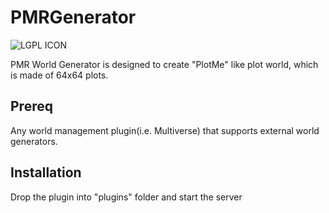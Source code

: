 # PMRGenerator

![LGPL ICON](https://www.gnu.org/graphics/lgplv3-with-text-95x42.png "LGPL Icon")

PMR World Generator is designed to create "PlotMe" like plot world, which is made of 64x64 plots.

## Prereq
Any world management plugin(i.e. Multiverse) that supports external world generators.

## Installation
Drop the plugin into "plugins" folder and start the server

